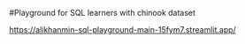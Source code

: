 #Playground for SQL learners with chinook dataset


https://alikhanmin-sql-playground-main-15fym7.streamlit.app/


